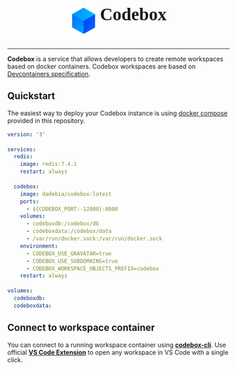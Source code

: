<div style="display: flex; align-items:center; justify-content:center;">
    <img src="./app/src/assets/images/logo-square.png" width="60px">
    <p style="font-size:40px; font-weight: bold; margin-top:10px; margin-left: 7px; font-family: Consolas;">Codebox</p>
</div>
<hr/>

**Codebox** is a service that allows developers to create remote workspaces based on docker containers. Codebox workspaces are based on [Devcontainers specification](https://containers.dev/). 

## Quickstart

The easiest way to deploy your Codebox instance is using [docker compose](./docker-compose.yml) provided in this repository.

```yaml
version: '3'

services:
  redis:
    image: redis:7.4.1
    restart: always

  codebox:
    image: dadebia/codebox:latest
    ports:
      - ${CODEBOX_PORT:-12800}:8000
    volumes:
      - codeboxdb:/codebox/db
      - codeboxdata:/codebox/data
      - /var/run/docker.sock:/var/run/docker.sock
    environment:
      - CODEBOX_USE_GRAVATAR=true
      - CODEBOX_USE_SUBDOMAINS=true
      - CODEBOX_WORKSPACE_OBJECTS_PREFIX=codebox
    restart: always

volumes:
  codeboxdb:
  codeboxdata:
```

## Connect to workspace container

You can connect to a running workspace container using [**codebox-cli**](https://github.com/davidebianchi03/codebox-cli). Use official [**VS Code Extension**](https://github.com/davidebianchi03/codebox-cli) to open any workspace in VS Code with a single click.

